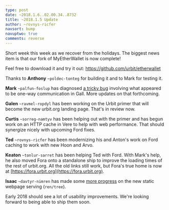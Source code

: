```yaml
---
type: post
date: ~2018.1.6..02.00.34..8732
title: ~2018.1.5 Update
author: ~rovnys-ricfer
navsort: bump
navuptwo: true
comments: reverse
---
```


Short week this week as we recover from the holidays. The biggest news item is that our fork of MyEtherWallet is now complete! 

Feel free to download it and try it out: https://github.com/urbit/etherwallet

Thanks to **Anthony** `~poldec-tonteg` for building it and to Mark for testing it.

**Mark** `~palfun-foslup` has diagnosed [a tricky bug](https://github.com/urbit/arvo/issues/533) involving what appeared to be one-way communication in Gall. More updates on that forthcoming.

**Galen** `~ravmel-ropdyl` has been working on the Urbit primer that will become the new urbit.org landing page. That's in review now.

**Curtis** `~sorreg-namtyv` has been helping out with the primer and has begun work on an HTTP cache in Vere to help with web performance. That should synergize nicely with upcoming Ford fixes.

**Ted** `~rovnys-ricfer` has been modernizing his and Anton's work on Ford caching to work with new Hoon and Arvo.

**Keaton** `~tonlur-sarret` has been helping Ted with Ford. With Mark's help, he also moved Fora onto a standalone ship to improve the loading times of the rest of urbit.org. All the old links still work, but Fora's true home is now at [https://fora.urbit.org](https://fora.urbit.org).

**Isaac** `~davtyr-nimren` has made some [more progress](https://github.com/ixv/arvo/commit/bc52d9fc494399c2063cfa7817046d180b6f78d5) on the new static webpage serving (`ren/tree`).

Early 2018 should see a lot of usability improvements. We're looking forward to being able to ship them soon.
